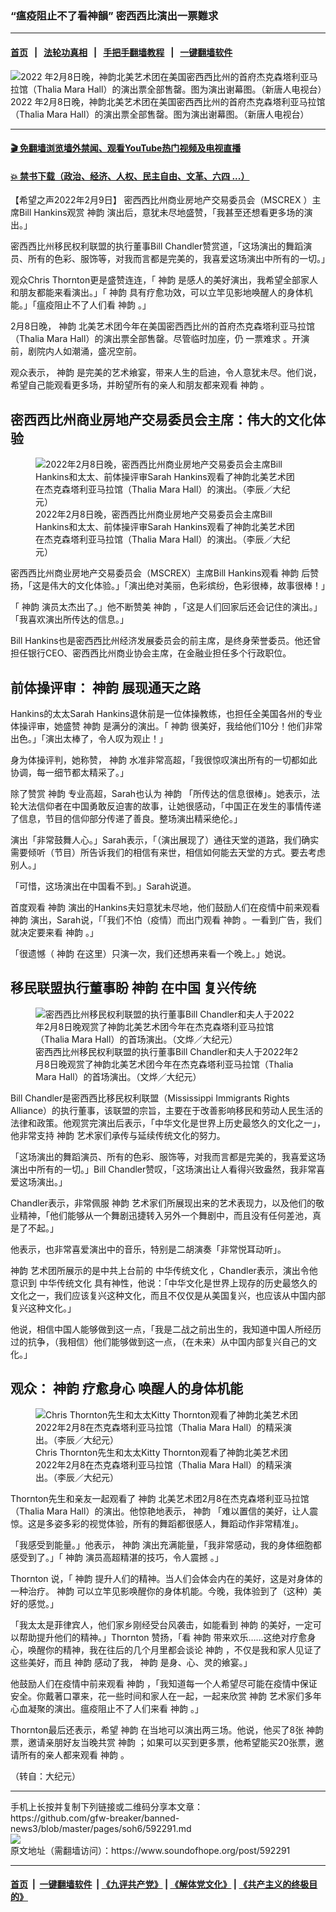### “瘟疫阻止不了看神韻” 密西西比演出一票難求
------------------------

#### [首页](https://github.com/gfw-breaker/banned-news3/blob/master/README.md) &nbsp;&nbsp;|&nbsp;&nbsp; [法轮功真相](https://github.com/begood0513/basic/blob/master/README.md)  &nbsp;&nbsp;|&nbsp;&nbsp; [手把手翻墙教程](https://github.com/gfw-breaker/guides/wiki)  &nbsp;&nbsp;|&nbsp;&nbsp; [一键翻墙软件](https://github.com/gfw-breaker/nogfw/blob/master/README.md)  



<div><img alt="2022 年2月8日晚，神韵北美艺术团在美国密西西比州的首府杰克森塔利亚马拉馆（Thalia Mara Hall）的演出票全部售罄。图为演出谢幕图。（新唐人电视台） " src="https://img.soundofhope.org/2022-02/1644445400650.jpg"/>
<br/><figcaption class="caption">
 2022 年2月8日晚，神韵北美艺术团在美国密西西比州的首府杰克森塔利亚马拉馆（Thalia Mara Hall）的演出票全部售罄。图为演出谢幕图。（新唐人电视台）
</figcaption></div><hr/>

#### [ 🎬  免翻墙浏览墙外禁闻、观看YouTube热门视频及电视直播](https://github.com/gfw-breaker/HelloWorld)

#### [ 💥  禁书下载（政治、经济、人权、民主自由、文革、六四 ...）](https://github.com/gfw-breaker/books/blob/master/README.md)

<div><div class="Content__Wrapper sc-1bvya0-0 grZQxZ">
 <p class="meta-top">
  <span class="meta">
   【希望之声2022年2月9日】
  </span>
  密西西比州商业房地产交易委员会（MSCREX ）主席Bill Hankins观赏
  <ok href="/term/16755">
   神韵
  </ok>
  演出后，意犹未尽地盛赞，「我甚至还想看更多场的演出。」
 </p>
 <p>
  密西西比州移民权利联盟的执行董事Bill Chandler赞赏道，「这场演出的舞蹈演员、所有的色彩、服饰等，对我而言都是完美的，我喜爱这场演出中所有的一切。」
 </p>
 <p>
  观众Chris Thornton更是盛赞连连，「
  <ok href="/term/16755">
   神韵
  </ok>
  是感人的美好演出，我希望全部家人和朋友都能来看演出。」「
  <ok href="/term/16755">
   神韵
  </ok>
  具有疗愈功效，可以立竿见影地唤醒人的身体机能。」「瘟疫阻止不了人们看
  <ok href="/term/16755">
   神韵
  </ok>
  。」
 </p>
 <p>
  2月8日晚，
  <ok href="/term/16755">
   神韵
  </ok>
  北美艺术团今年在美国密西西比州的首府杰克森塔利亚马拉馆（Thalia Mara Hall）的演出票全部售罄。尽管临时加座，仍
  <ok href="/term/196082">
   一票难求
  </ok>
  。开演前，剧院内人如潮涌，盛况空前。
 </p>
 <p>
  观众表示，
  <ok href="/term/16755">
   神韵
  </ok>
  是完美的艺术飨宴，带来人生的启迪，令人意犹未尽。他们说，希望自己能观看更多场，并盼望所有的亲人和朋友都来观看
  <ok href="/term/16755">
   神韵
  </ok>
  。
 </p>
 <h2>
  密西西比州商业房地产交易委员会主席：伟大的文化体验
 </h2>
 <figure class="OImage__StyledFigure-sc-1lfley0-0 hHSfVg">
  <img alt="2022年2月8日晚，密西西比州商业房地产交易委员会主席Bill Hankins和太太、前体操评审Sarah Hankins观看了神韵北美艺术团在杰克森塔利亚马拉馆（Thalia Mara Hall）的演出。（李辰／大纪元）" src="https://img.soundofhope.org/2022-02/1644445513469.jpg"/>
  <br/><figcaption>
   2022年2月8日晚，密西西比州商业房地产交易委员会主席Bill Hankins和太太、前体操评审Sarah Hankins观看了神韵北美艺术团在杰克森塔利亚马拉馆（Thalia Mara Hall）的演出。（李辰／大纪元）
  </figcaption>
 </figure>
 <p>
  密西西比州商业房地产交易委员会（MSCREX）主席Bill Hankins观看
  <ok href="/term/16755">
   神韵
  </ok>
  后赞扬，「这是伟大的文化体验。」「演出绝对美丽，色彩缤纷，色彩很棒，故事很棒！」
 </p>
 <p>
  「
  <ok href="/term/16755">
   神韵
  </ok>
  演员太杰出了。」他不断赞美
  <ok href="/term/16755">
   神韵
  </ok>
  ，「这是人们回家后还会记住的演出。」「我喜欢演出所传达的信息。」
 </p>
 <p>
  Bill Hankins也是密西西比州经济发展委员会的前主席，是终身荣誉委员。他还曾担任银行CEO、密西西比州商业协会主席，在金融业担任多个行政职位。
 </p>
 <h2>
  前体操评审：
  <ok href="/term/16755">
   神韵
  </ok>
  展现通天之路
 </h2>
 <p>
  Hankins的太太Sarah Hankins退休前是一位体操教练，也担任全美国各州的专业体操评审，她盛赞
  <ok href="/term/16755">
   神韵
  </ok>
  是满分的演出。「
  <ok href="/term/16755">
   神韵
  </ok>
  很美好，我给他们10分！他们非常出色。」「演出太棒了，令人叹为观止！」
 </p>
 <p>
  身为体操评判，她称赞，
  <ok href="/term/16755">
   神韵
  </ok>
  水准非常高超，「我很惊叹演出所有的一切都如此协调，每一细节都太精采了。」
 </p>
 <p>
  除了赞赏
  <ok href="/term/16755">
   神韵
  </ok>
  专业高超，Sarah也认为
  <ok href="/term/16755">
   神韵
  </ok>
  「所传达的信息很棒」。她表示，法轮大法信仰者在中国勇敢反迫害的故事，让她很感动，「中国正在发生的事情传递了信息，节目的信仰部分传递了善良。整场演出精采绝伦。」
 </p>
 <p>
  演出「非常鼓舞人心。」Sarah表示，「（演出展现了）通往天堂的道路，我们确实需要倾听（节目）所告诉我们的相信有来世，相信如何能去天堂的方式。要去考虑别人。」
 </p>
 <p>
  「可惜，这场演出在中国看不到。」Sarah说道。
 </p>
 <p>
  首度观看
  <ok href="/term/16755">
   神韵
  </ok>
  演出的Hankins夫妇意犹未尽地，他们鼓励人们在疫情中前来观看
  <ok href="/term/16755">
   神韵
  </ok>
  演出，Sarah说，「「我们不怕（疫情）而出门观看
  <ok href="/term/16755">
   神韵
  </ok>
  。一看到广告，我们就决定要来看
  <ok href="/term/16755">
   神韵
  </ok>
  。」
 </p>
 <p>
  「很遗憾（
  <ok href="/term/16755">
   神韵
  </ok>
  在这里）只演一次，我们还想再来看一个晚上。」她说。
 </p>
 <h2>
  移民联盟执行董事盼
  <ok href="/term/16755">
   神韵
  </ok>
  在中国
  <ok href="/term/674174">
   复兴传统
  </ok>
 </h2>
 <figure class="OImage__StyledFigure-sc-1lfley0-0 hHSfVg">
  <img alt="密西西比州移民权利联盟的执行董事Bill Chandler和夫人于2022年2月8日晚观赏了神韵北美艺术团今年在杰克森塔利亚马拉馆（Thalia Mara Hall）的首场演出。（文烨／大纪元）" src="https://img.soundofhope.org/2022-02/1644445547932.jpg"/>
  <br/><figcaption>
   密西西比州移民权利联盟的执行董事Bill Chandler和夫人于2022年2月8日晚观赏了神韵北美艺术团今年在杰克森塔利亚马拉馆（Thalia Mara Hall）的首场演出。（文烨／大纪元）
  </figcaption>
 </figure>
 <p>
  Bill Chandler是密西西比移民权利联盟（Mississippi Immigrants Rights Alliance）的执行董事，该联盟的宗旨，主要在于改善影响移民和劳动人民生活的法律和政策。他观赏完演出后表示，「中华文化是世界上历史最悠久的文化之一」，他非常支持
  <ok href="/term/16755">
   神韵
  </ok>
  艺术家们承传与延续传统文化的努力。
 </p>
 <p>
  「这场演出的舞蹈演员、所有的色彩、服饰等，对我而言都是完美的，我喜爱这场演出中所有的一切。」Bill Chandler赞叹，「这场演出让人看得兴致盎然，我非常喜爱这场演出。」
 </p>
 <p>
  Chandler表示，非常佩服
  <ok href="/term/16755">
   神韵
  </ok>
  艺术家们所展现出来的艺术表现力，以及他们的敬业精神，「他们能够从一个舞剧迅捷转入另外一个舞剧中，而且没有任何差池，真是了不起。」
 </p>
 <p>
  他表示，也非常喜爱演出中的音乐，特别是二胡演奏「非常悦耳动听」。
 </p>
 <p>
  <ok href="/term/16755">
   神韵
  </ok>
  艺术团所展示的是中共上台前的
  <ok href="/term/12519">
   中华传统文化
  </ok>
  ，Chandler表示，演出令他意识到
  <ok href="/term/12519">
   中华传统文化
  </ok>
  具有神性，他说：「中华文化是世界上现存的历史最悠久的文化之一，我们应该复兴这种文化，而且不仅仅是从美国复兴，也应该从中国内部复兴这种文化。」
 </p>
 <p>
  他说，相信中国人能够做到这一点，「我是二战之前出生的，我知道中国人所经历过的抗争，（我相信）他们能够做到这一点，（在未来）从中国内部复兴自己的文化。」
 </p>
 <h2>
  观众：
  <ok href="/term/16755">
   神韵
  </ok>
  疗愈身心 唤醒人的身体机能
 </h2>
 <figure class="OImage__StyledFigure-sc-1lfley0-0 hHSfVg">
  <img alt="Chris Thornton先生和太太Kitty Thornton观看了神韵北美艺术团2022年2月8在杰克森塔利亚马拉馆（Thalia Mara Hall）的精采演出。（李辰／大纪元）" src="https://img.soundofhope.org/2022-02/1644445580175.jpg"/>
  <br/><figcaption>
   Chris Thornton先生和太太Kitty Thornton观看了神韵北美艺术团2022年2月8在杰克森塔利亚马拉馆（Thalia Mara Hall）的精采演出。（李辰／大纪元）
  </figcaption>
 </figure>
 <p>
  Thornton先生和亲友一起观看了
  <ok href="/term/16755">
   神韵
  </ok>
  北美艺术团2月8在杰克森塔利亚马拉馆（Thalia Mara Hall）的演出。他惊艳地表示，
  <ok href="/term/16755">
   神韵
  </ok>
  「难以置信的美好，让人震惊。这是多姿多彩的视觉体验，所有的舞蹈都很感人，舞蹈动作非常精准」。
 </p>
 <p>
  「我感受到能量。」他表示，
  <ok href="/term/16755">
   神韵
  </ok>
  演出充满能量，「我非常感动，我的身体细胞都感受到了。」「
  <ok href="/term/16755">
   神韵
  </ok>
  演员高超精湛的技巧，令人震撼 。」
 </p>
 <p>
  Thornton 说，「
  <ok href="/term/16755">
   神韵
  </ok>
  提升人们的精神。当人们会体会内在的美好，这是对身体的一种治疗。
  <ok href="/term/16755">
   神韵
  </ok>
  可以立竿见影唤醒你的身体机能。今晚，我体验到了（这种）美好的感觉。」
 </p>
 <p>
  「我太太是菲律宾人，他们家乡刚经受台风袭击，如能看到
  <ok href="/term/16755">
   神韵
  </ok>
  的美好，一定可以帮助提升他们的精神。」Thornton 赞扬，「看
  <ok href="/term/16755">
   神韵
  </ok>
  带来欢乐……这绝对疗愈身心，唤醒你的精神，我在往后的几个月里都会谈论
  <ok href="/term/16755">
   神韵
  </ok>
  ，不仅是我和家人见证了这些美好，而且
  <ok href="/term/16755">
   神韵
  </ok>
  感动了我，
  <ok href="/term/16755">
   神韵
  </ok>
  是身、心、灵的飨宴。」
 </p>
 <p>
  他鼓励人们在疫情中前来观看
  <ok href="/term/16755">
   神韵
  </ok>
  ，「我知道每一个人希望尽可能在疫情中保证安全。你戴著口罩来，花一些时间和家人在一起，一起来欣赏
  <ok href="/term/16755">
   神韵
  </ok>
  艺术家们多年心血凝聚的演出。瘟疫阻止不了人们来看
  <ok href="/term/16755">
   神韵
  </ok>
  。」
 </p>
 <p>
  Thornton最后还表示，希望
  <ok href="/term/16755">
   神韵
  </ok>
  在当地可以演出两三场。他说，他买了8张
  <ok href="/term/16755">
   神韵
  </ok>
  票，邀请亲朋好友当晚共赏
  <ok href="/term/16755">
   神韵
  </ok>
  ；如果可以买到更多票，他希望能买20张票，邀请所有的亲人都来观看
  <ok href="/term/16755">
   神韵
  </ok>
  。
 </p>
 <p>
  （转自：大纪元）
 </p>
</div>
</div>
<hr/>
手机上长按并复制下列链接或二维码分享本文章：<br/>
https://github.com/gfw-breaker/banned-news3/blob/master/pages/soh6/592291.md <br/>
<a href='https://github.com/gfw-breaker/banned-news3/blob/master/pages/soh6/592291.md'><img src='https://github.com/gfw-breaker/banned-news3/blob/master/pages/soh6/592291.md.png'/></a> <br/>
原文地址（需翻墙访问）：https://www.soundofhope.org/post/592291


------------------------
#### [首页](https://github.com/gfw-breaker/banned-news3/blob/master/README.md) &nbsp;|&nbsp; [一键翻墙软件](https://github.com/gfw-breaker/nogfw/blob/master/README.md) &nbsp;| [《九评共产党》](https://github.com/gfw-breaker/9ping.md/blob/master/README.md#九评之一评共产党是什么) | [《解体党文化》](https://github.com/gfw-breaker/jtdwh.md/blob/master/README.md) | [《共产主义的终极目的》](https://github.com/gfw-breaker/gczydzjmd.md/blob/master/README.md)


<img src='http://gfw-breaker.win/banned-news3/pages/soh6/592291.md' width='0px' height='0px'/>